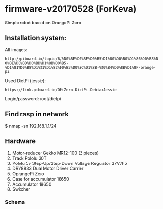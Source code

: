 # firmware-v20170528 (ForKeva)

Simple robot based on OrangePi Zero


## Installation system:

All images:

`http://piboard.io/topic/6/%D0%BE%D0%BF%D0%B5%D1%80%D0%B0%D1%86%D0%B8%D0%BE%D0%BD%D0%BD%D1%8B%D0%B5-%D1%81%D0%B8%D1%81%D1%82%D0%B5%D0%BC%D1%8B-%D0%B4%D0%BB%D1%8F-orange-pi`

Used DietPi (jessie):

`https://link.piboard.io/OPiZero-DietPi-DebianJessie`

Login/password: root/dietpi

## Find rasp in network

$ nmap -sn 192.168.1.1/24


## Hardware

1. Motor-reducer Gekko MR12-100 (2 pieces)
2. Track Pololu 30T
3. Pololu 5v Step-Up/Step-Down Voltage Regulator S7V7F5
4. DRV8833 Dual Motor Driver Carrier
5. OprangePi Zero
6. Case for accumulator 18650
7. Accumulator 18650
8. Switcher


### Schema

